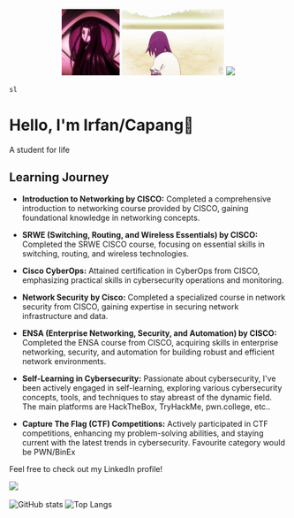 <div align="center">
  <img src="/img/giphy.gif" width="105" height="120">
  <img src="/img/senjou.gif" width="185" height="120">
  <img src="https://1.gravatar.com/avatar/41887236d026218e4cabee59e46e1be16fa4ebeb3614acc0e1475f03fabf74cb?size=120">
</div>

```bash
sl
```

# Hello, I'm Irfan/Capang👋

A student for life

## Learning Journey

- **Introduction to Networking by CISCO:** Completed a comprehensive introduction to networking course provided by CISCO, gaining foundational knowledge in networking concepts.

- **SRWE (Switching, Routing, and Wireless Essentials) by CISCO:** Completed the SRWE CISCO course, focusing on essential skills in switching, routing, and wireless technologies.

- **Cisco CyberOps:** Attained certification in CyberOps from CISCO, emphasizing practical skills in cybersecurity operations and monitoring.

- **Network Security by Cisco:** Completed a specialized course in network security from CISCO, gaining expertise in securing network infrastructure and data.

- **ENSA (Enterprise Networking, Security, and Automation) by CISCO:** Completed the ENSA course from CISCO, acquiring skills in enterprise networking, security, and automation for building robust and efficient network environments.

- **Self-Learning in Cybersecurity:** Passionate about cybersecurity, I've been actively engaged in self-learning, exploring various cybersecurity concepts, tools, and techniques to stay abreast of the dynamic field. The main platforms are HackTheBox, TryHackMe, pwn.college, etc..

- **Capture The Flag (CTF) Competitions:** Actively participated in CTF competitions, enhancing my problem-solving abilities, and staying current with the latest trends in cybersecurity. Favourite category would be PWN/BinEx

Feel free to check out my LinkedIn profile!

[<img src="https://img.shields.io/badge/linkedin-%230077B5.svg?&style=for-the-badge&logo=linkedin&logoColor=white" />](https://www.linkedin.com/in/gnapaC/)

![GitHub stats](https://github-readme-stats.vercel.app/api?username=broCapang&show_icons=true&theme=tokyonight)
![Top Langs](https://github-readme-stats.vercel.app/api/top-langs/?username=broCapang&layout=compact&theme=tokyonight)
